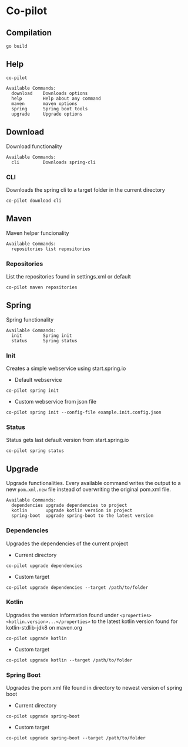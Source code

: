 # Co-pilot


## Compilation
```shell script
go build
```

## Help
```shell script
co-pilot
```

```
Available Commands:
  download    Downloads options
  help        Help about any command
  maven       maven options
  spring      Spring boot tools
  upgrade     Upgrade options
```

## Download
Download functionality 
```
Available Commands:
  cli         Downloads spring-cli

```

### CLI
Downloads the spring cli to a target folder in the current directory
```shell script
co-pilot download cli
```

## Maven
Maven helper funcionality
```
Available Commands:
  repositories list repositories
```

### Repositories
List the repositories found in settings.xml or default
```shell script
co-pilot maven repositories
```

## Spring
Spring functionality
```
Available Commands:
  init        Spring init
  status      Spring status
```

### Init 
Creates a simple webservice using start.spring.io

* Default webservice
```shell script
co-pilot spring init
```

* Custom webservice from json file
```shell script
co-pilot spring init --config-file example.init.config.json
```

### Status
Status gets last default version from start.spring.io
```shell script
co-pilot spring status
```


## Upgrade
Upgrade functionalities. Every available command writes the output to a new `pom.xml.new` file instead of overwriting the original pom.xml file.
```
Available Commands:
  dependencies upgrade dependencies to project
  kotlin       upgrade kotlin version in project
  spring-boot  upgrade spring-boot to the latest version
```


### Dependencies
Upgrades the dependencies of the current project
* Current directory
```shell script
co-pilot upgrade dependencies
```

* Custom target
```shell script
co-pilot upgrade dependencies --target /path/to/folder
```

### Kotlin
Upgrades the version information found under `<properties><kotlin.version>...</properties>` to the latest kotlin version found for kotlin-stdlib-jdk8 on maven.org
```shell script
co-pilot upgrade kotlin
```

* Custom target
```shell script
co-pilot upgrade kotlin --target /path/to/folder
```

### Spring Boot
Upgrades the pom.xml file found in directory to newest version of spring boot

* Current directory
```shell script
co-pilot upgrade spring-boot
```

* Custom target
```shell script
co-pilot upgrade spring-boot --target /path/to/folder
```
